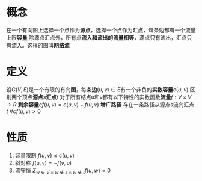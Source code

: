 # 概念
在一个有向图上选择一个点作为**源点**，选择一个点作为**汇点**，每条边都有一个流量上限**容量**
除源点汇点外，所有点**流入和流出的流量相等**，源点只有流出，汇点只有流入。这样的图叫**网络流**
# 定义
设$G(V,E)$是一个有限的有向**图**，每条**边**$(u,v) \in E$有一个非负的**实数容量**$c(u,v)$
区别两个顶点**源点**$s$**汇点**$t$ 对于所有结点u和v都有以下特性的实数函数**流量**$f:V \times V \rightarrow R$
**剩余容量**$cf(u,v) = c(u,v) - f(u,v)$
**增广路径** 存在一条路径从源点$s$流向汇点$t$ $\forall cf(u,v) > 0$
# 性质
1. 容量限制 $f(u,v) \leq c(u,v)$
2. 斜对称 $f(u,v) = -f(v,u)$
3. 流守恒 $\Sigma_{w \in V \cap w \notin s \cap w \notin t} f(u,w) = 0$
